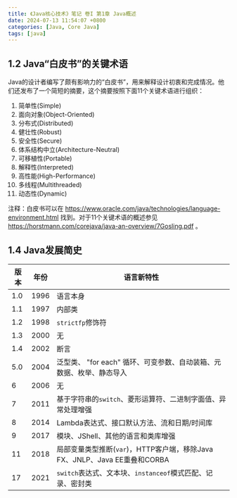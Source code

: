 ```yaml
---
title: 《Java核心技术》笔记 卷I 第1章 Java概述
date: 2024-07-13 11:54:07 +0800
categories: [Java, Core Java]
tags: [java]
---
```

## 1.2 Java“白皮书”的关键术语
Java的设计者编写了颇有影响力的“白皮书”，用来解释设计初衷和完成情况。他们还发布了一个简短的摘要，这个摘要按照下面11个关键术语进行组织：
1. 简单性(Simple)
2. 面向对象(Object-Oriented)
3. 分布式(Distributed)
4. 健壮性(Robust)
5. 安全性(Secure)
6. 体系结构中立(Architecture-Neutral)
7. 可移植性(Portable)
8. 解释性(Interpreted)
9. 高性能(High-Performance)
10. 多线程(Multithreaded)
11. 动态性(Dynamic)

注释：白皮书可以在 <https://www.oracle.com/java/technologies/language-environment.html> 找到。对于11个关键术语的概述参见 <https://horstmann.com/corejava/java-an-overview/7Gosling.pdf> 。

## 1.4 Java发展简史

| 版本 | 年份 | 语言新特性 |
| --- | --- | --- |
| 1.0 | 1996 | 语言本身 |
| 1.1 | 1997 | 内部类 |
| 1.2 | 1998 | `strictfp`修饰符 |
| 1.3 | 2000 | 无 |
| 1.4 | 2002 | 断言 |
| 5.0 | 2004 | 泛型类、 "for each" 循环、可变参数、自动装箱、元数据、枚举、静态导入 |
| 6 | 2006 | 无 |
| 7 | 2011 | 基于字符串的`switch`、菱形运算符、二进制字面值、异常处理增强 |
| 8 | 2014 | Lambda表达式、接口默认方法、流和日期/时间库 |
| 9 | 2017 | 模块、JShell、其他的语言和类库增强 |
| 11 | 2018 | 局部变量类型推断(`var`)，HTTP客户端，移除Java FX、JNLP、Java EE重叠和CORBA |
| 17 | 2021 | `switch`表达式、文本块、`instanceof`模式匹配、记录、密封类 |
